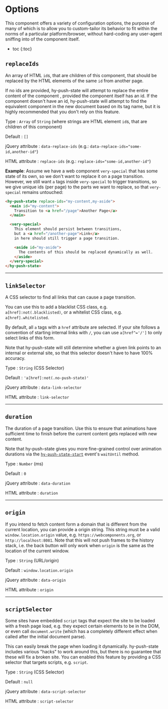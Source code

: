 # Options
This component offers a variety of configuration options,
the purpose of many of which is to allow you to custom-tailor its behavior to fit within the norms of a particular platform/browser,
without hard-coding any user-agent sniffing into of the component itself.

* toc
{:toc}

## `replaceIds`
An array of HTML `id`s, that are children of this component,
that should be replaced by the HTML elements of the same `id` from another page.

If no ids are provided, hy-push-state will attempt to replace the entire content of the component ,
provided the component itself has an id.
If the component doesn't have an id,
hy-push-state will attempt to find the equivalent component in the new document based on its tag name,
but it is highly recommended that you don't rely on this feature.

Type
: `Array` of `String` (where strings are HTML element `id`s, that are children of this component)

Default
: `[]`

jQuery attribute
: `data-replace-ids` (e.g.: `data-replace-ids="some-id,another-id"`)

HTML attribute
: `replace-ids` (e.g.: `replace-ids="some-id,another-id"`)

**Example**: Assume we have a web component `very-special` that has some state of its own,
so we don't want to replace it on a page transition.
However, we still want `a` tags inside `very-special` to trigger transitions,
so we give unique ids (per page) to the parts we want to replace, so that `very-special` remains untouched:

```html
<hy-push-state replace-ids="my-content,my-aside">
  <main id="my-content">
    Transition to <a href="/page">Another Page</a>
  </main>

  <very-special>
    This element should persist between transitions,
    but a <a href="/another-page">Link</a>
    in here should still trigger a page transition.

    <aside id="my-aside">
      The contents of this should be replaced dynamically as well.
    </aside>
  </very-special>
</hy-push-state>
```

***

## `linkSelector`
A CSS selector to find all links that can cause a page transition.

You can use this to add a blacklist CSS class, e.g. `a[href]:not(.blacklisted)`,
or a whitelist CSS class, e.g. `a[href].whitelisted`.

By default, all `a` tags with a `href` attribute are selected.
If your site follows a convention of starting internal links with `/`,
you can use `a[href^='/']` to only select links of this form.

Note that hy-push-state will still determine whether a given link points to an internal or external site,
so that this selector doesn't have to have 100% accuracy.

Type
: `String` (CSS Selector)

Default
: `'a[href]:not(.no-push-state)'`

jQuery attribute
: `data-link-selector`

HTML attribute
: `link-selector`

***

## `duration`
The duration of a page transition. Use this to ensure that animations have sufficient time to finish
before the current content gets replaced with new content.

Note that hy-push-state gives you more fine-grained control over animation durations
via the [`hy-push-state-start`](events.md#hy-push-state-start) event's `waitUntil` method.

Type
: `Number` (ms)

Default
: `0`

jQuery attribute
: `data-duration`

HTML attribute
: `duration`

***

## `origin`
If you intend to fetch content form a domain that is different from the current location, you can provide a origin string.
This string must be a valid `window.location.origin` value, e.g. `https://webcomponents.org`, or `http://localhost:8081`.
Note that this will not push frames to the history stack, i.e. the back button will only work when `origin` is the same as the location of the current window.

Type
: `String` (URL/origin)

Default
: `window.location.origin`

jQuery attribute
: `data-origin`

HTML attribute
: `origin`

***

## `scriptSelector`
Some sites have embedded `script` tags that expect the site to be loaded with a fresh page load, e.g. they expect certain elements to be in the DOM, or even call `document.write`
(which has a completely different effect when called after the initial document parse).

This can easily break the page when loading it dynamically.
hy-push-state includes various "hacks" to work around this, but there is no guarantee that these will fix a broken site. You can enabled this feature by providing a CSS selector that targets scripts, e.g. `script`.

Type
: `String` (CSS Selector)

Default
: `null`

jQuery attribute
: `data-script-selector`

HTML attribute
: `script-selector`
